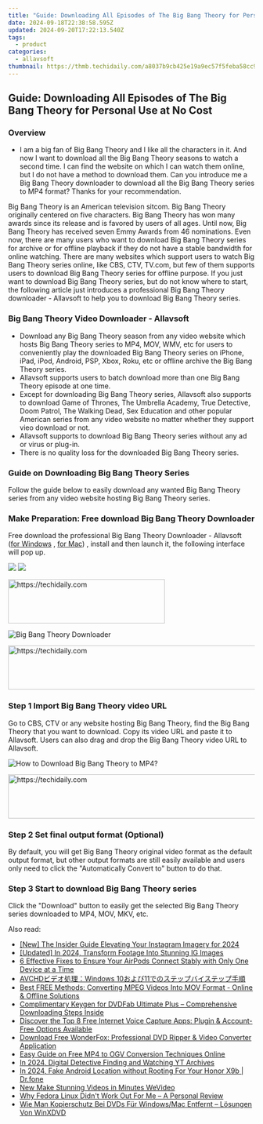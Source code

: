 ```yaml
---
title: "Guide: Downloading All Episodes of The Big Bang Theory for Personal Use at No Cost"
date: 2024-09-18T22:38:58.595Z
updated: 2024-09-20T17:22:13.540Z
tags:
  - product
categories:
  - allavsoft
thumbnail: https://thmb.techidaily.com/a8037b9cb425e19a9ec57f5feba58cc91bfb4e98ab568e20793fc881abc0b40e.jpg
---
```


## Guide: Downloading All Episodes of The Big Bang Theory for Personal Use at No Cost

### Overview

* I am a big fan of Big Bang Theory and I like all the characters in it. And now I want to download all the Big Bang Theory seasons to watch a second time. I can find the website on which I can watch them online, but I do not have a method to download them. Can you introduce me a Big Bang Theory downloader to download all the Big Bang Theory series to MP4 format? Thanks for your recommendation.

Big Bang Theory is an American television sitcom. Big Bang Theory originally centered on five characters. Big Bang Theory has won many awards since its release and is favored by users of all ages. Until now, Big Bang Theory has received seven Emmy Awards from 46 nominations. Even now, there are many users who want to download Big Bang Theory series for archive or for offline playback if they do not have a stable bandwidth for online watching. There are many websites which support users to watch Big Bang Theory series online, like CBS, CTV, TV.com, but few of them supports users to download Big Bang Theory series for offline purpose. If you just want to download Big Bang Theory series, but do not know where to start, the following article just introduces a professional Big Bang Theory downloader - Allavsoft to help you to download Big Bang Theory series.

### Big Bang Theory Video Downloader - Allavsoft

* Download any Big Bang Theory season from any video website which hosts Big Bang Theory series to MP4, MOV, WMV, etc for users to conveniently play the downloaded Big Bang Theory series on iPhone, iPad, iPod, Android, PSP, Xbox, Roku, etc or offline archive the Big Bang Theory series.
* Allavsoft supports users to batch download more than one Big Bang Theory episode at one time.
* Except for downloading Big Bang Theory series, Allavsoft also supports to download Game of Thrones, The Umbrella Academy, True Detective, Doom Patrol, The Walking Dead, Sex Education and other popular American series from any video website no matter whether they support vieo download or not.
* Allavsoft supports to download Big Bang Theory series without any ad or virus or plug-in.
* There is no quality loss for the downloaded Big Bang Theory series.

### Guide on Downloading Big Bang Theory Series

Follow the guide below to easily download any wanted Big Bang Theory series from any video website hosting Big Bang Theory series.

### Make Preparation: Free download Big Bang Theory Downloader

Free download the professional Big Bang Theory Downloader - Allavsoft ([for Windows](https://tools.techidaily.com/allavsoft/products/) , [for Mac](https://tools.techidaily.com/allavsoft/products/)) , install and then launch it, the following interface will pop up.

[![](https://www.allavsoft.com/how-to/../images/how-to/free-download-win.jpg)](https://tools.techidaily.com/allavsoft/products/) [![](https://www.allavsoft.com/how-to/../images/how-to/free-download-mac.jpg)](https://tools.techidaily.com/allavsoft/products/)

<!-- affiliate ads begin -->
<a href="https://bluettius.sjv.io/c/5597632/2139121/17108" target="_top" id="2139121">
  <img src="//a.impactradius-go.com/display-ad/17108-2139121" border="0" alt="https://techidaily.com" width="320" height="90"/>
</a>
<img height="0" width="0" src="https://bluettius.sjv.io/i/5597632/2139121/17108" style="position:absolute;visibility:hidden;" border="0" />
<!-- affiliate ads end -->

![Big Bang Theory Downloader](https://www.allavsoft.com/how-to/../images/allavsoft/screen-shot-600.jpg)

<!-- affiliate ads begin -->
<a href="https://appsumo.8odi.net/c/5597632/2043603/7443" target="_top" id="2043603">
  <img src="//a.impactradius-go.com/display-ad/7443-2043603" border="0" alt="https://techidaily.com" width="728" height="90"/>
</a>
<img height="0" width="0" src="https://appsumo.8odi.net/i/5597632/2043603/7443" style="position:absolute;visibility:hidden;" border="0" />
<!-- affiliate ads end -->

### Step 1 Import Big Bang Theory video URL

Go to CBS, CTV or any website hosting Big Bang Theory, find the Big Bang Theory that you want to download. Copy its video URL and paste it to Allavsoft. Users can also drag and drop the Big Bang Theory video URL to Allavsoft.

![How to Download Big Bang Theory to MP4?](https://www.allavsoft.com/how-to/../images/how-to/download-rtmp-video/download-rtmp-video.jpg)

<!-- affiliate ads begin -->
<a href="https://aligracehair.sjv.io/c/5597632/1884021/19272" target="_top" id="1884021">
  <img src="//a.impactradius-go.com/display-ad/19272-1884021" border="0" alt="https://techidaily.com" width="728" height="90"/>
</a>
<img height="0" width="0" src="https://aligracehair.sjv.io/i/5597632/1884021/19272" style="position:absolute;visibility:hidden;" border="0" />
<!-- affiliate ads end -->

### Step 2 Set final output format (Optional)

By default, you will get Big Bang Theory original video format as the default output format, but other output formats are still easily available and users only need to click the "Automatically Convert to" button to do that.

### Step 3 Start to download Big Bang Theory series

Click the "Download" button to easily get the selected Big Bang Theory series downloaded to MP4, MOV, MKV, etc.

<ins class="adsbygoogle"
     style="display:block"
     data-ad-format="autorelaxed"
     data-ad-client="ca-pub-7571918770474297"
     data-ad-slot="1223367746"></ins>

<ins class="adsbygoogle"
     style="display:block"
     data-ad-client="ca-pub-7571918770474297"
     data-ad-slot="8358498916"
     data-ad-format="auto"
     data-full-width-responsive="true"></ins>

<span class="atpl-alsoreadstyle">Also read:</span>
<div><ul>
<li><a href="https://instagram-video-files.techidaily.com/new-the-insider-guide-elevating-your-instagram-imagery-for-2024/"><u>[New] The Insider Guide Elevating Your Instagram Imagery for 2024</u></a></li>
<li><a href="https://instagram-videos.techidaily.com/updated-in-2024-transform-footage-into-stunning-ig-images/"><u>[Updated] In 2024, Transform Footage Into Stunning IG Images</u></a></li>
<li><a href="https://fox-that.techidaily.com/6-effective-fixes-to-ensure-your-airpods-connect-stably-with-only-one-device-at-a-time/"><u>6 Effective Fixes to Ensure Your AirPods Connect Stably with Only One Device at a Time</u></a></li>
<li><a href="https://win-excellent.techidaily.com/avchdwindows-1011/"><u>AVCHDビデオ処理：Windows 10および11でのステップバイステップ手順</u></a></li>
<li><a href="https://win-excellent.techidaily.com/best-free-methods-converting-mpeg-videos-into-mov-format-online-and-offline-solutions/"><u>Best FREE Methods: Converting MPEG Videos Into MOV Format - Online & Offline Solutions</u></a></li>
<li><a href="https://win-excellent.techidaily.com/complimentary-keygen-for-dvdfab-ultimate-plus-comprehensive-downloading-steps-inside/"><u>Complimentary Keygen for DVDFab Ultimate Plus – Comprehensive Downloading Steps Inside</u></a></li>
<li><a href="https://win-excellent.techidaily.com/discover-the-top-8-free-internet-voice-capture-apps-plugin-and-account-free-options-available/"><u>Discover the Top 8 Free Internet Voice Capture Apps: Plugin & Account-Free Options Available</u></a></li>
<li><a href="https://win-excellent.techidaily.com/download-free-wonderfox-professional-dvd-ripper-and-video-converter-application/"><u>Download Free WonderFox: Professional DVD Ripper & Video Converter Application</u></a></li>
<li><a href="https://win-excellent.techidaily.com/easy-guide-on-free-mp4-to-ogv-conversion-techniques-online/"><u>Easy Guide on Free MP4 to OGV Conversion Techniques Online</u></a></li>
<li><a href="https://youtube-web.techidaily.com/24-digital-detective-finding-and-watching-yt-archives/"><u>In 2024, Digital Detective Finding and Watching YT Archives</u></a></li>
<li><a href="https://android-location.techidaily.com/in-2024-fake-android-location-without-rooting-for-your-honor-x9b-drfone-by-drfone-virtual/"><u>In 2024, Fake Android Location without Rooting For Your Honor X9b | Dr.fone</u></a></li>
<li><a href="https://smart-video-editing.techidaily.com/new-make-stunning-videos-in-minutes-wevideo/"><u>New Make Stunning Videos in Minutes WeVideo</u></a></li>
<li><a href="https://blog-min.techidaily.com/why-fedora-linux-didnt-work-out-for-me-a-personal-review/"><u>Why Fedora Linux Didn't Work Out For Me – A Personal Review</u></a></li>
<li><a href="https://solve-helper.techidaily.com/wie-man-kopierschutz-bei-dvds-fur-windowsmac-entfernt-losungen-von-winxdvd/"><u>Wie Man Kopierschutz Bei DVDs Für Windows/Mac Entfernt – Lösungen Von WinXDVD</u></a></li>
</ul></div>

